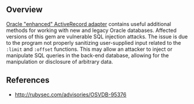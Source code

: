 ## Overview
[Oracle "enhanced" ActiveRecord adapter](https://rubygems.org/gems/activerecord-oracle_enhanced-adapter) contains useful additional methods for working with new and legacy Oracle databases.
Affected versions of this gem are vulnerable SQL injection attacks. The issue is due to the program not properly sanitizing user-supplied input related to the `:limit` and `:offset` functions. This may allow an attacker to inject or manipulate SQL queries in the back-end database, allowing for the manipulation or disclosure of arbitrary data.

## References
- http://rubysec.com/advisories/OSVDB-95376
